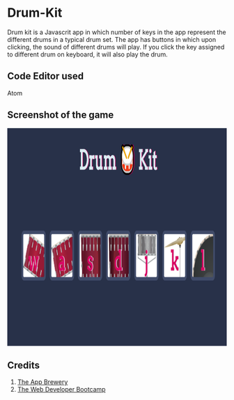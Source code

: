 # Drum-Kit
Drum kit is a Javascrit app in which number of keys in the app represent the different drums in a typical drum set. The app has buttons in which upon clicking, the sound of different drums will play. If you click the key assigned to different drum on keyboard, it will also play the drum.

## Code Editor used
Atom

## Screenshot of the game
<img src = "https://github.com/MaitriVaghela/Drum-Kit/blob/master/Drum%20kit.PNG" width="1000" height="500"/>

## Credits
1. [The App Brewery](https://www.appbrewery.co/p/web-development-course-resources/)
2. [The Web Developer Bootcamp](https://www.udemy.com/course/the-web-developer-bootcamp/)
